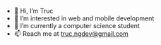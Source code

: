- 👋 Hi, I’m Truc
- 👀 I’m interested in web and mobile development
- 🌱 I’m currently a computer science student
- 📫 Reach me at truc.ngdev@gmail.com

<!---
trucngdev/trucngdev is a ✨ special ✨ repository because its `README.md` (this file) appears on your GitHub profile.
You can click the Preview link to take a look at your changes.
--->
